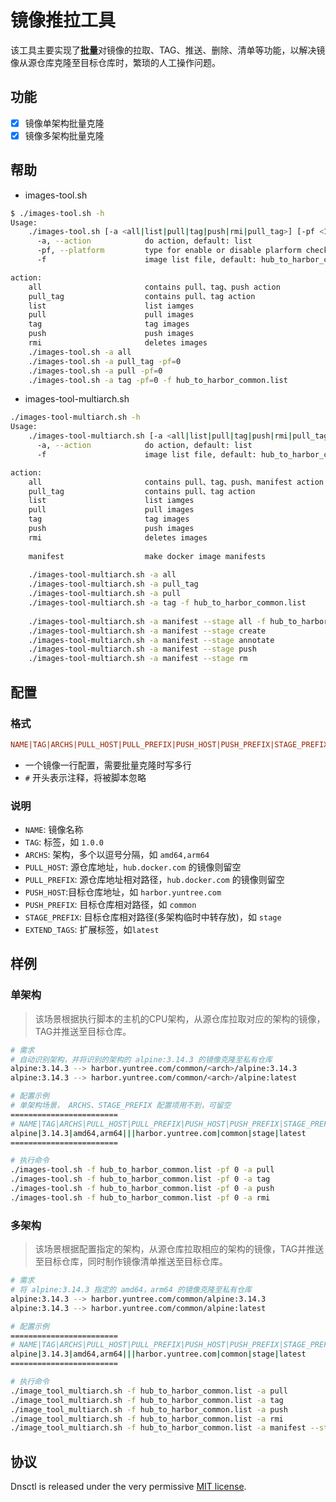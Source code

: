 # 镜像推拉工具

该工具主要实现了**批量**对镜像的拉取、TAG、推送、删除、清单等功能，以解决镜像从源仓库克隆至目标仓库时，繁琐的人工操作问题。

## 功能

- [x] 镜像单架构批量克隆
- [x] 镜像多架构批量克隆

## 帮助

- images-tool.sh

```bash
$ ./images-tool.sh -h
Usage:     
    ./images-tool.sh [-a <all|list|pull|tag|push|rmi|pull_tag>] [-pf <1|0>] [-f <image list file>]     
      -a, --action            do action, default: list     
      -pf, --platform         type for enable or disable plarform check and insert to path, default: 1     
      -f                      image list file, default: hub_to_harbor_common.list     

action:     
    all                       contains pull、tag、push action     
    pull_tag                  contains pull、tag action     
    list                      list iamges     
    pull                      pull images     
    tag                       tag images     
    push                      push images     
    rmi                       deletes images     
    ./images-tool.sh -a all     
    ./images-tool.sh -a pull_tag -pf=0     
    ./images-tool.sh -a pull -pf=0     
    ./images-tool.sh -a tag -pf=0 -f hub_to_harbor_common.list
```

- images-tool-multiarch.sh

```bash
./images-tool-multiarch.sh -h
Usage:     
    ./images-tool-multiarch.sh [-a <all|list|pull|tag|push|rmi|pull_tag|manifest>] [-f <image list file>] [--stage <all|create|annotate|push|rm>]     
      -a, --action            do action, default: list     
      -f                      image list file, default: hub_to_harbor_common.list     

action:     
    all                       contains pull、tag、push、manifest action     
    pull_tag                  contains pull、tag action     
    list                      list iamges     
    pull                      pull images     
    tag                       tag images     
    push                      push images     
    rmi                       deletes images     
    
    manifest                  make docker image manifests     
    
    ./images-tool-multiarch.sh -a all     
    ./images-tool-multiarch.sh -a pull_tag     
    ./images-tool-multiarch.sh -a pull     
    ./images-tool-multiarch.sh -a tag -f hub_to_harbor_common.list     
    
    ./images-tool-multiarch.sh -a manifest --stage all -f hub_to_harbor_common.list     
    ./images-tool-multiarch.sh -a manifest --stage create     
    ./images-tool-multiarch.sh -a manifest --stage annotate     
    ./images-tool-multiarch.sh -a manifest --stage push     
    ./images-tool-multiarch.sh -a manifest --stage rm
```

## 配置

### 格式

```ini
NAME|TAG|ARCHS|PULL_HOST|PULL_PREFIX|PUSH_HOST|PUSH_PREFIX|STAGE_PREFIX|EXTEND_TAGS
```

- 一个镜像一行配置，需要批量克隆时写多行
- `#` 开头表示注释，将被脚本忽略

### 说明

- `NAME`: 镜像名称
- `TAG`: 标签，如 `1.0.0`
- `ARCHS`: 架构，多个以逗号分隔，如 `amd64,arm64`
- `PULL_HOST`: 源仓库地址，`hub.docker.com` 的镜像则留空
- `PULL_PREFIX`: 源仓库地址相对路径，`hub.docker.com` 的镜像则留空
- `PUSH_HOST`:目标仓库地址，如 `harbor.yuntree.com`
- `PUSH_PREFIX`: 目标仓库相对路径，如 `common`
- `STAGE_PREFIX`: 目标仓库相对路径(多架构临时中转存放)，如 `stage`
- `EXTEND_TAGS`: 扩展标签，如`latest`

## 样例

### 单架构

> 该场景根据执行脚本的主机的CPU架构，从源仓库拉取对应的架构的镜像，TAG并推送至目标仓库。

```bash
# 需求
# 自动识别架构，并将识别的架构的 alpine:3.14.3 的镜像克隆至私有仓库
alpine:3.14.3 --> harbor.yuntree.com/common/<arch>/alpine:3.14.3
alpine:3.14.3 --> harbor.yuntree.com/common/<arch>/alpine:latest

# 配置示例
# 单架构场景， ARCHS、STAGE_PREFIX 配置项用不到，可留空
========================
# NAME|TAG|ARCHS|PULL_HOST|PULL_PREFIX|PUSH_HOST|PUSH_PREFIX|STAGE_PREFIX|EXTEND_TAGS
alpine|3.14.3|amd64,arm64|||harbor.yuntree.com|common|stage|latest
========================

# 执行命令
./images-tool.sh -f hub_to_harbor_common.list -pf 0 -a pull
./images-tool.sh -f hub_to_harbor_common.list -pf 0 -a tag
./images-tool.sh -f hub_to_harbor_common.list -pf 0 -a push
./images-tool.sh -f hub_to_harbor_common.list -pf 0 -a rmi
```

### 多架构

> 该场景根据配置指定的架构，从源仓库拉取相应的架构的镜像，TAG并推送至目标仓库，同时制作镜像清单推送至目标仓库。

```bash
# 需求
# 将 alpine:3.14.3 指定的 amd64，arm64 的镜像克隆至私有仓库
alpine:3.14.3 --> harbor.yuntree.com/common/alpine:3.14.3
alpine:3.14.3 --> harbor.yuntree.com/common/alpine:latest

# 配置示例
========================
# NAME|TAG|ARCHS|PULL_HOST|PULL_PREFIX|PUSH_HOST|PUSH_PREFIX|STAGE_PREFIX|EXTEND_TAGS
alpine|3.14.3|amd64,arm64|||harbor.yuntree.com|common|stage|latest
========================

# 执行命令
./image_tool_multiarch.sh -f hub_to_harbor_common.list -a pull
./image_tool_multiarch.sh -f hub_to_harbor_common.list -a tag
./image_tool_multiarch.sh -f hub_to_harbor_common.list -a push
./image_tool_multiarch.sh -f hub_to_harbor_common.list -a rmi
./image_tool_multiarch.sh -f hub_to_harbor_common.list -a manifest --stage all
```

## 协议

Dnsctl is released under the very permissive [MIT license](https://github.com/chinatree/dnsctl/blob/master/LICENSE).
